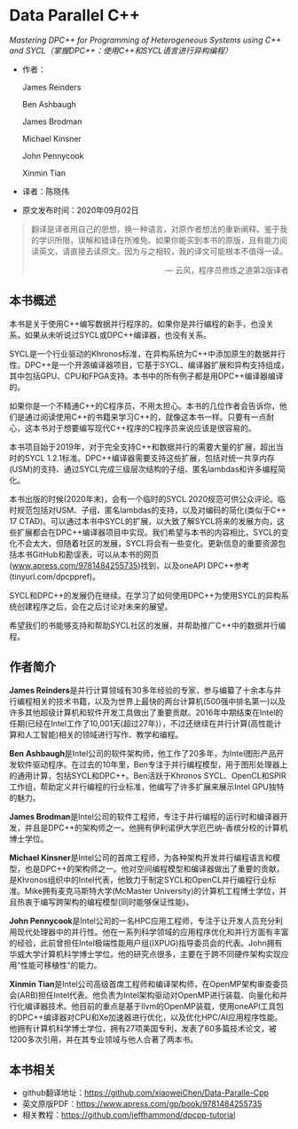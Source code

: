 # Data Parallel C++
*Mastering DPC++ for Programming of Heterogeneous Systems using C++ and SYCL（掌握DPC++：使用C++和SYCL语言进行异构编程）*

* 作者：

  James Reinders 

  Ben Ashbaugh

  James Brodman

  Michael Kinsner

  John Pennycook

  Xinmin Tian

* 译者：陈晓伟

* 原文发布时间：2020年09月02日

> 翻译是译者用自己的思想，换一种语言，对原作者想法的重新阐释。鉴于我的学识所限，误解和错译在所难免。如果你能买到本书的原版，且有能力阅读英文，请直接去读原文。因为与之相较，我的译文可能根本不值得一读。
>
> <p align="right"> — 云风，程序员修炼之道第2版译者</p>

## 本书概述

本书是关于使用C++编写数据并行程序的。如果你是并行编程的新手，也没关系。如果从未听说过SYCL或DPC++编译器，也没有关系。

SYCL是一个行业驱动的Khronos标准，在异构系统为C++中添加原生的数据并行性。DPC++是一个开源编译器项目，它基于SYCL、编译器扩展和异构支持组成，其中包括GPU、CPU和FPGA支持。本书中的所有例子都是用DPC++编译器编译的。

如果你是一个不精通C++的C程序员，不用太担心。本书的几位作者会告诉你，他们是通过阅读使用C++的书籍来学习C++的，就像这本书一样。只要有一点耐心，这本书对于想要编写现代C++程序的C程序员来说应该是很容易的。

本书项目始于2019年，对于完全支持C++和数据并行的需要大量的扩展，超出当时的SYCL 1.2.1标准。DPC++编译器需要支持这些扩展，包括对统一共享内存(USM)的支持、通过SYCL完成三级层次结构的子组、匿名lambdas和许多编程简化。

本书出版的时候(2020年末)，会有一个临时的SYCL 2020规范可供公众评论。临时规范包括对USM、子组、匿名lambdas的支持，以及对编码的简化(类似于C++ 17 CTAD)。可以通过本书中SYCL的扩展，以大致了解SYCL将来的发展方向，这些扩展都会在DPC++编译器项目中实现。我们希望与本书的内容相比，SYCL的变化不会太大，但随着社区的发展，SYCL将会有一些变化。更新信息的重要资源包括本书GitHub和勘误表，可以从本书的网页(www.apress.com/9781484255735)找到，以及oneAPI DPC++参考(tinyurl.com/dpcppref)。

SYCL和DPC++的发展仍在继续。在学习了如何使用DPC++为使用SYCL的异构系统创建程序之后，会在之后讨论对未来的展望。

希望我们的书能够支持和帮助SYCL社区的发展，并帮助推广C++中的数据并行编程。

## 作者简介

**James Reinders**是并行计算领域有30多年经验的专家，参与编纂了十余本与并行编程相关的技术书籍，以及为世界上最快的两台计算机(500强中排名第一)以及许多其他超级计算机和软件开发工具做出了重要贡献。2016年中期结束在Intel的任期(已经在Intel工作了10,001天(超过27年)），不过还继续在并行计算(高性能计算和人工智能)相关的领域进行写作、教学和编程。

**Ben Ashbaugh**是Intel公司的软件架构师，他工作了20多年，为Intel图形产品开发软件驱动程序。在过去的10年里，Ben专注于并行编程模型，用于图形处理器上的通用计算，包括SYCL和DPC++。Ben活跃于Khronos SYCL、OpenCL和SPIR工作组，帮助定义并行编程的行业标准，他编写了许多扩展来展示Intel GPU独特的魅力。

**James Brodman**是Intel公司的软件工程师，专注于并行编程的运行时和编译器开发，并且是DPC++的架构师之一。他拥有伊利诺伊大学厄巴纳-香槟分校的计算机博士学位。

**Michael Kinsner**是Intel公司的首席工程师，为各种架构开发并行编程语言和模型，也是DPC++的架构师之一。他对空间编程模型和编译器做出了重要的贡献，是Khronos组织中的Intel代表，他致力于制定SYCL和OpenCL并行编程行业标准。Mike拥有麦克马斯特大学(McMaster University)的计算机工程博士学位，并且热衷于编写跨架构的编程模型(同时能够保证性能)。

**John Pennycook**是Intel公司的一名HPC应用工程师，专注于让开发人员充分利用现代处理器中的并行性。他在一系列科学领域的应用程序优化和并行方面有丰富的经验，此前曾担任Intel极端性能用户组(IXPUG)指导委员会的代表。John拥有华威大学计算机科学博士学位。他的研究点很多，主要在于跨不同硬件架构实现应用“性能可移植性”的能力。

**Xinmin Tian**是Intel公司高级首席工程师和编译架构师，在OpenMP架构审查委员会(ARB)担任Intel代表。他负责为Intel架构驱动对OpenMP进行装载、向量化和并行化编译器技术。他目前的重点是基于llvm的OpenMP装载，使用oneAPI工具包的DPC++编译器对CPU和Xe加速器进行优化，以及优化HPC/AI应用程序性能。他拥有计算机科学博士学位，拥有27项美国专利，发表了60多篇技术论文，被1200多次引用，并在其专业领域与他人合著了两本书。

## 本书相关

* github翻译地址：https://github.com/xiaoweiChen/Data-Paralle-Cpp
* 英文原版PDF：https://www.apress.com/gp/book/9781484255735
* 相关教程：https://github.com/jeffhammond/dpcpp-tutorial